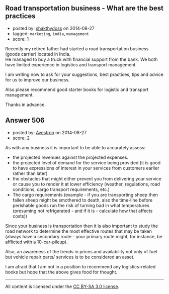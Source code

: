 ## Road transportation business - What are the best practices

- posted by: [shakthydoss](https://stackexchange.com/users/2187960/shakthydoss) on 2014-08-27
- tagged: `marketing`, `india`, `management`
- score: 1

<p>Recently my retired father had started a road transportation business (goods carrier) located in India.<br>
He managed to buy a truck with financial support from the bank. 
We both have limited experience in logistics and transport management. </p>

<p>I am writing now to ask for your suggestions, best practices, tips and advice for us to improve our business.</p>

<p>Also please recommend good starter books for logistic and transport management. </p>

<p>Thanks in advance.</p>



## Answer 506

- posted by: [Avestron](https://stackexchange.com/users/4364057/avestron) on 2014-08-27
- score: 2

<p>As with any business it is important to be able to accurately assess:</p>

<ul>
<li>the projected revenues against the projected expenses.</li>
<li>the projected level of demand for the service being provided (it is good to have expressions of interest in your services from customers earlier rather than later)</li>
<li>the obstacles that might either prevent you from delivering your service or cause you to render it at lower efficiency (weather, regulations, road conditions, cargo transport requirements, etc.)</li>
<li>The cargo requirements (example - if you are transporting sheep then fallen sheep might be smothered to death, also the time-line before perishable goods run the risk of turning bad in what temperatures (presuming not refrigerated - and if it is - calculate how that affects costs))</li>
</ul>

<p>Since your business is transportation then it is also important to study the road network to determine the most effective routes that may be taken (always have a secondary route - your primary route might, for instance, be afflicted with a 10-car-pileup).</p>

<p>Also, an awareness of the trends in prices and availability not only of fuel but vehicle repair parts/ services is to be considered an asset.</p>

<p>I am afraid that I am not in a position to recommend any logistics-related books but hope that the above gives food for thought.</p>




---

All content is licensed under the [CC BY-SA 3.0 license](https://creativecommons.org/licenses/by-sa/3.0/).
